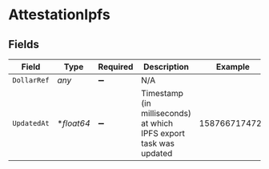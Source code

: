 # AttestationIpfs


## Fields

| Field                                                              | Type                                                               | Required                                                           | Description                                                        | Example                                                            |
| ------------------------------------------------------------------ | ------------------------------------------------------------------ | ------------------------------------------------------------------ | ------------------------------------------------------------------ | ------------------------------------------------------------------ |
| `DollarRef`                                                        | *any*                                                              | :heavy_minus_sign:                                                 | N/A                                                                |                                                                    |
| `UpdatedAt`                                                        | **float64*                                                         | :heavy_minus_sign:                                                 | Timestamp (in milliseconds) at which IPFS export task was updated<br/> | 1587667174725                                                      |